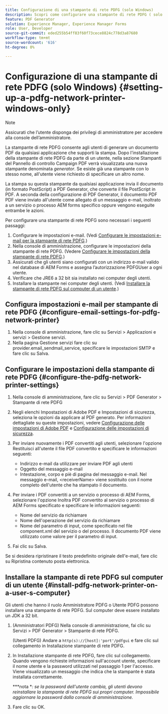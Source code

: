 ```yaml
---
title: Configurazione di una stampante di rete PDFG (solo Windows)
description: Scopri come configurare una stampante di rete PDFG ( solo Windows )
feature: PDF Generator
solution: Experience Manager, Experience Manager Forms
role: User, Developer
source-git-commit: eded255b54ff83f60f73cece8824c778d3a87680
workflow-type: tm+mt
source-wordcount: '616'
ht-degree: 0%

---
```


# Configurazione di una stampante di rete PDFG (solo Windows) {#setting-up-a-pdfg-network-printer-windows-only}

>[!NOTE]
> 
> Assicurati che l’utente disponga dei privilegi di amministratore per accedere alla console dell’amministratore.

La stampante di rete PDFG consente agli utenti di generare un documento PDF da qualsiasi applicazione che supporti la stampa. Dopo l&#39;installazione della stampante di rete PDFG da parte di un utente, nella sezione Stampanti del Pannello di controllo Campaign PDF verrà visualizzata una nuova stampante denominata *generator*. Se esiste già una stampante con lo stesso nome, all&#39;utente viene richiesto di specificare un altro nome.

La stampa su questa stampante da qualsiasi applicazione invia il documento (in formato PostScript) a PDF Generator, che converte il file PostScript in PDF. A seconda della configurazione di PDF Generator, il documento PDF PDF viene inviato all&#39;utente come allegato di un messaggio e-mail, inoltrato a un servizio o processo AEM forms specifico oppure vengono eseguite entrambe le azioni.

Per configurare una stampante di rete PDFG sono necessari i seguenti passaggi:

1. Configurare le impostazioni e-mail. (Vedi [Configurare le impostazioni e-mail per la stampante di rete PDFG](setting-pdfg-network-printer-windows.md#configure-email-settings-for-pdfg-network-printer).)
1. Nella console di amministrazione, configurare le impostazioni della stampante di rete PDFG. (Vedere [Configurare le impostazioni della stampante di rete PDFG](setting-pdfg-network-printer-windows.md#configure-the-pdfg-network-printer-settings).)
1. Assicurati che gli utenti siano configurati con un indirizzo e-mail valido nel database di AEM Forms e assegna l’autorizzazione PDFGUser a ogni utente. <!-- Fix broken link See Setting up and organizing users -->
1. Verificare che JRE6 a 32 bit sia installato nei computer degli utenti.
1. Installare la stampante nei computer degli utenti. (Vedi [Installare la stampante di rete PDFG sul computer di un utente](setting-pdfg-network-printer-windows.md#install-pdfg-network-printer-on-a-user-s-computer).)

## Configura impostazioni e-mail per stampante di rete PDFG {#configure-email-settings-for-pdfg-network-printer}

1. Nella console di amministrazione, fare clic su Servizi > Applicazioni e servizi > Gestione servizi.
1. Nella pagina Gestione servizi fare clic su provider.email_sendmail_service, specificare le impostazioni SMTP e fare clic su Salva.

## Configurare le impostazioni della stampante di rete PDFG {#configure-the-pdfg-network-printer-settings}

1. Nella console di amministrazione, fare clic su Servizi > PDF Generator > Stampante di rete PDFG
1. Negli elenchi Impostazioni di Adobe PDF e Impostazioni di sicurezza, seleziona le opzioni da applicare al PDF generato. Per informazioni dettagliate su queste impostazioni, vedere [Configurazione delle impostazioni di Adobe PDF](/help/forms/using/admin-help/configuring-pdf-settings.md#configuring-adobe-pdf-settings) e [Configurazione delle impostazioni di sicurezza](/help/forms/using/admin-help/configuring-security-settings.md#configuring-security-settings).
1. Per inviare nuovamente i PDF convertiti agli utenti, selezionare l&#39;opzione Restituisci all&#39;utente il file PDF convertito e specificare le informazioni seguenti:

   * Indirizzo e-mail da utilizzare per inviare PDF agli utenti
   * Oggetto del messaggio e-mail
   * Intestazione, corpo e piè di pagina del messaggio e-mail. Nel messaggio e-mail, &lt;receiverName> viene sostituito con il nome completo dell&#39;utente che ha stampato il documento.

1. Per inviare i PDF convertiti a un servizio o processo di AEM Forms, selezionare l&#39;opzione Inoltra PDF convertito al servizio o processo di AEM Forms specificato e specificare le informazioni seguenti:

   * Nome del servizio da richiamare
   * Nome dell&#39;operazione del servizio da richiamare
   * Nome del parametro di input, come specificato nel file component.xml del servizio o del processo. Il documento PDF viene utilizzato come valore per il parametro di input.

1. Fai clic su Salva.

Se si desidera ripristinare il testo predefinito originale dell&#39;e-mail, fare clic su Ripristina contenuto posta elettronica.

## Installare la stampante di rete PDFG sul computer di un utente {#install-pdfg-network-printer-on-a-user-s-computer}

Gli utenti che hanno il ruolo Amministratore PDFG o Utente PDFG possono installare una stampante di rete PDFG. Sul computer deve essere installato un JDK a 32 bit.

1. (Amministratori PDFG) Nella console di amministrazione, fai clic su Servizi > PDF Generator > Stampante di rete PDFG.

   (Utenti PDFG) Andare a `http(s)://[host]:'port'/pdfgui` e fare clic sul collegamento in Installazione stampante di rete PDFG.

1. In Installazione stampante di rete PDFG, fare clic sul collegamento. Quando vengono richieste informazioni sull&#39;account utente, specificare il nome utente e la password utilizzati nel passaggio 1 per l&#39;accesso. Viene visualizzato un messaggio che indica che la stampante è stata installata correttamente.

   ***nota **: se la password dell&#39;utente cambia, gli utenti devono reinstallare la stampante di rete PDFG sui propri computer. Impossibile aggiornare la password dalla console di amministrazione.*

1. Fare clic su OK.

